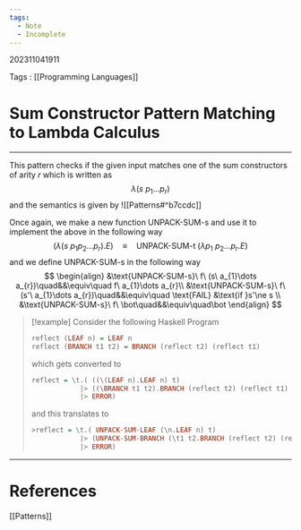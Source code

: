 ```yaml
---
tags:
  - Note
  - Incomplete
---
```

202311041911

Tags : [[Programming Languages]]
# Sum Constructor Pattern Matching to Lambda Calculus
---
This pattern checks if the given input matches one of the sum constructors of arity $r$ which is written as
$$
\lambda(s\ p_{1}\dots p_{r})
$$
and the semantics is given by
![[Patterns#^b7ccdc]]

Once again, we make a new function $\text{UNPACK-SUM-s}$ and use it to implement the above in the following way
$$
(\lambda(s\ p_{1} p_{2} \dots p_{r}).E)\quad\equiv\quad 
\text{UNPACK-SUM-t}\; (\lambda p_{1}\ p_{2}\dots p_{r}.E)
$$
and we define $\text{UNPACK-SUM-s}$ in the following way
$$
\begin{align}
&\text{UNPACK-SUM-s}\ f\ (s\ a_{1}\dots a_{r})\quad&&\equiv\quad f\ a_{1}\dots a_{r}\\
&\text{UNPACK-SUM-s}\ f\ (s'\ a_{1}\dots a_{r})\quad&&\equiv\quad \text{FAIL} &\text{if }s'\ne s \\
&\text{UNPACK-SUM-s}\ f\ \bot\quad&&\equiv\quad\bot
\end{align}
$$

>[!example]
>Consider the following Haskell Program
>```haskell
>reflect (LEAF n) = LEAF n
>reflect (BRANCH t1 t2) = BRANCH (reflect t2) (reflect t1)
>```
>which gets converted to 
>```haskell
>reflect = \t.( ((\(LEAF n).LEAF n) t)
>             |> ((\BRANCH t1 t2).BRANCH (reflect t2) (reflect t1) t)
>             |> ERROR)
>```
>and this translates to
>```haskell
>>reflect = \t.( UNPACK-SUM-LEAF (\n.LEAF n) t)
>             |> (UNPACK-SUM-BRANCH (\t1 t2.BRANCH (reflect t2) (reflect t1)) t)
>             |> ERROR)
>```
---
# References
[[Patterns]]